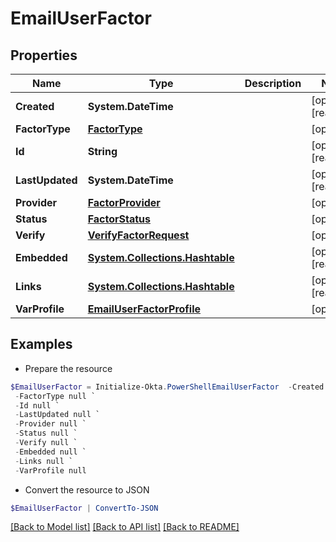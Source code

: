 # EmailUserFactor
## Properties

Name | Type | Description | Notes
------------ | ------------- | ------------- | -------------
**Created** | **System.DateTime** |  | [optional] [readonly] 
**FactorType** | [**FactorType**](FactorType.md) |  | [optional] 
**Id** | **String** |  | [optional] [readonly] 
**LastUpdated** | **System.DateTime** |  | [optional] [readonly] 
**Provider** | [**FactorProvider**](FactorProvider.md) |  | [optional] 
**Status** | [**FactorStatus**](FactorStatus.md) |  | [optional] 
**Verify** | [**VerifyFactorRequest**](VerifyFactorRequest.md) |  | [optional] 
**Embedded** | [**System.Collections.Hashtable**](SystemCollectionsHashtable.md) |  | [optional] [readonly] 
**Links** | [**System.Collections.Hashtable**](SystemCollectionsHashtable.md) |  | [optional] [readonly] 
**VarProfile** | [**EmailUserFactorProfile**](EmailUserFactorProfile.md) |  | [optional] 

## Examples

- Prepare the resource
```powershell
$EmailUserFactor = Initialize-Okta.PowerShellEmailUserFactor  -Created null `
 -FactorType null `
 -Id null `
 -LastUpdated null `
 -Provider null `
 -Status null `
 -Verify null `
 -Embedded null `
 -Links null `
 -VarProfile null
```

- Convert the resource to JSON
```powershell
$EmailUserFactor | ConvertTo-JSON
```

[[Back to Model list]](../README.md#documentation-for-models) [[Back to API list]](../README.md#documentation-for-api-endpoints) [[Back to README]](../README.md)

